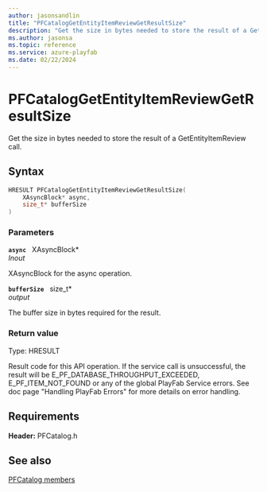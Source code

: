 ```yaml
---
author: jasonsandlin
title: "PFCatalogGetEntityItemReviewGetResultSize"
description: "Get the size in bytes needed to store the result of a GetEntityItemReview call."
ms.author: jasonsa
ms.topic: reference
ms.service: azure-playfab
ms.date: 02/22/2024
---
```


# PFCatalogGetEntityItemReviewGetResultSize  

Get the size in bytes needed to store the result of a GetEntityItemReview call.  

## Syntax  
  
```cpp
HRESULT PFCatalogGetEntityItemReviewGetResultSize(  
    XAsyncBlock* async,  
    size_t* bufferSize  
)  
```  
  
### Parameters  
  
**`async`** &nbsp; XAsyncBlock*  
*_Inout_*  
  
XAsyncBlock for the async operation.  
  
**`bufferSize`** &nbsp; size_t*  
*output*  
  
The buffer size in bytes required for the result.  
  
  
### Return value
Type: HRESULT
  
Result code for this API operation. If the service call is unsuccessful, the result will be E_PF_DATABASE_THROUGHPUT_EXCEEDED, E_PF_ITEM_NOT_FOUND or any of the global PlayFab Service errors. See doc page "Handling PlayFab Errors" for more details on error handling.
  
  
## Requirements  
  
**Header:** PFCatalog.h
  
## See also  
[PFCatalog members](../pfcatalog_members.md)  

  
  
